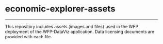 # economic-explorer-assets
-----
This repository includes assets (images and files) used in the WFP deployment of the WFP-DataViz application. 
Data licensing documents are provided with each file.
